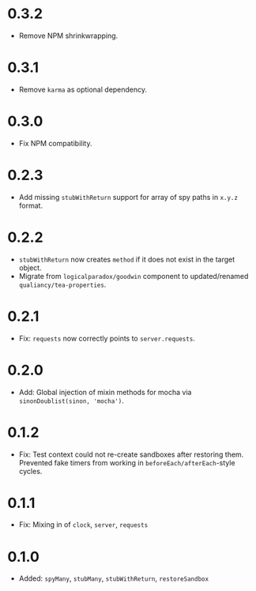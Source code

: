 # 0.3.2

* Remove NPM shrinkwrapping.

# 0.3.1

* Remove `karma` as optional dependency.

# 0.3.0

* Fix NPM compatibility.

# 0.2.3

* Add missing `stubWithReturn` support for array of spy paths in `x.y.z` format.

# 0.2.2

* `stubWithReturn` now creates `method` if it does not exist in the target object.
* Migrate from `logicalparadox/goodwin` component to updated/renamed `qualiancy/tea-properties`.

# 0.2.1

* Fix: `requests` now correctly points to `server.requests`.

# 0.2.0

* Add: Global injection of mixin methods for mocha via `sinonDoublist(sinon, 'mocha')`.

# 0.1.2

* Fix: Test context could not re-create sandboxes after restoring them. Prevented fake timers from working in `beforeEach/afterEach`-style cycles.

# 0.1.1

* Fix: Mixing in of `clock`, `server`, `requests`

# 0.1.0

* Added: `spyMany`, `stubMany`, `stubWithReturn`, `restoreSandbox`

